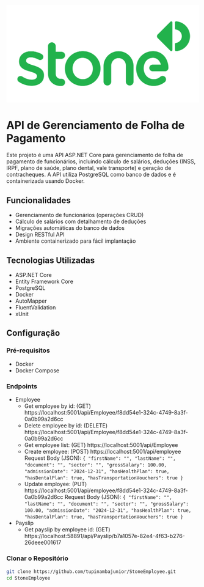 ![Logo do Projeto](StoneEmployee.API/Assets/stone-co.png)

# API de Gerenciamento de Folha de Pagamento

Este projeto é uma API ASP.NET Core para gerenciamento de folha de pagamento de funcionários, incluindo cálculo de salários, deduções (INSS, IRPF, plano de saúde, plano dental, vale transporte) e geração de contracheques. A API utiliza PostgreSQL como banco de dados e é containerizada usando Docker.

## Funcionalidades

- Gerenciamento de funcionários (operações CRUD)
- Cálculo de salários com detalhamento de deduções
- Migrações automáticas do banco de dados
- Design RESTful API
- Ambiente containerizado para fácil implantação

## Tecnologias Utilizadas

- ASP.NET Core
- Entity Framework Core
- PostgreSQL
- Docker
- AutoMapper
- FluentValidation
- xUnit

## Configuração

### Pré-requisitos

- Docker
- Docker Compose

### Endpoints
- Employee
    - Get employee by id: (GET) https://localhost:5001/api/Employee/f8dd54e1-324c-4749-8a3f-0a0b99a2d6cc
    - Delete employee by id: (DELETE) https://localhost:5001/api/Employee/f8dd54e1-324c-4749-8a3f-0a0b99a2d6cc
    - Get employee list: (GET) https://localhost:5001/api/Employee
    - Create employee: (POST) https://localhost:5001/api/employee
      Request Body (JSON): ```{
            "firstName": "",
            "lastName": "",
            "document": "",
            "sector": "",
            "grossSalary": 100.00,
            "admissionDate": "2024-12-31",
            "hasHealthPlan": true,
            "hasDentalPlan": true,
            "hasTransportationVouchers": true
          } ```
    - Update employee: (PUT) https://localhost:5001/api/employee/f8dd54e1-324c-4749-8a3f-0a0b99a2d6cc
        Request Body (JSON): ```{
            "firstName": "",
            "lastName": "",
            "document": "",
            "sector": "",
            "grossSalary": 100.00,
            "admissionDate": "2024-12-31",
            "hasHealthPlan": true,
            "hasDentalPlan": true,
            "hasTransportationVouchers": true
          } ```
- Payslip
    - Get payslip by employee id: (GET) https://localhost:58891/api/Payslip/b7a1057e-82e4-4f63-b276-26deee001617

### Clonar o Repositório

```sh
git clone https://github.com/tupinambajunior/StoneEmployee.git
cd StoneEmployee
